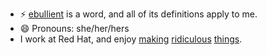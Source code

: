 - ⚡ [ebullient](https://www.merriam-webster.com/dictionary/ebullient) is a word, and all of its definitions apply to me.
- 😄 Pronouns: she/her/hers
- I work at Red Hat, and enjoy [making](https://github.com/ebullient/monster-combat) [ridiculous](https://github.com/gameontext) [things](https://github.com/ebullient/fc5-convert-cli).
